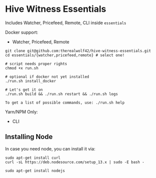 # Hive Witness Essentials

Includes Watcher, Pricefeed, Remote, CLI inside `essentials`

Docker support:

- Watcher, Pricefeed, Remote

```
git clone git@github.com:therealwolf42/hive-witness-essentials.git
cd essentials/{watcher,pricefeed,remote} # select one!

# script needs proper rights
chmod +x run.sh

# optional if docker not yet installed
./run.sh install_docker

# Let's get it on
./run.sh build && ./run.sh restart && ./run.sh logs

To get a list of possible commands, use: ./run.sh help
```

Yarn/NPM Only:

- CLI

## Installing Node

In case you need node, you can install it via:

```
sudo apt-get install curl
curl -sL https://deb.nodesource.com/setup_13.x | sudo -E bash -

sudo apt-get install nodejs
```
